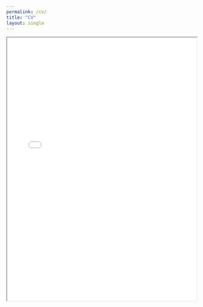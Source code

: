 ```yaml
---
permalink: /cv/
title: "CV"
layout: single
---
```

<div style="width: 100%; height:700">
<iframe src="/CV_Lu_Nov2024.pdf" width="100%" height="700">
This browser does not support PDFs. Please download the PDF to view it: <a href="/CV_Lu_Nov2024.pdf">Download PDF</a>
</iframe>
</div>
